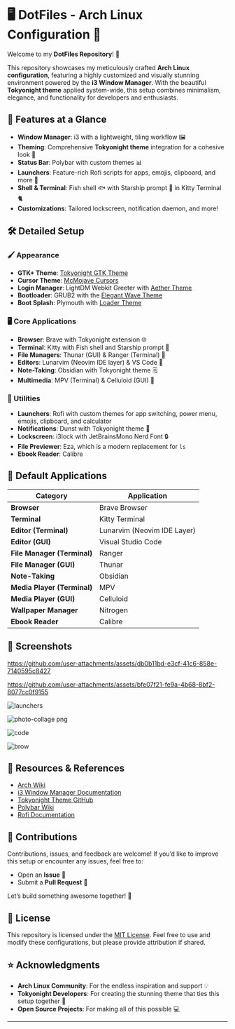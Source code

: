 
# 🖥️ DotFiles - Arch Linux Configuration 🐧

Welcome to my **DotFiles Repository**! 🎉  

This repository showcases my meticulously crafted **Arch Linux configuration**, featuring a highly customized and visually stunning environment powered by the **i3 Window Manager**. With the beautiful **Tokyonight theme** applied system-wide, this setup combines minimalism, elegance, and functionality for developers and enthusiasts.  


## 🚀 Features at a Glance  

- **Window Manager**: i3 with a lightweight, tiling workflow 🖼️  
- **Theming**: Comprehensive **Tokyonight theme** integration for a cohesive look 🎨  
- **Status Bar**: Polybar with custom themes 📊  
- **Launchers**: Feature-rich Rofi scripts for apps, emojis, clipboard, and more 🚀  
- **Shell & Terminal**: Fish shell 🐟 with Starship prompt 🌟 in Kitty Terminal 🐈  
- **Customizations**: Tailored lockscreen, notification daemon, and more!  


## 🛠️ Detailed Setup  

### 🖌️ Appearance
- **GTK+ Theme**: [Tokyonight GTK Theme](https://github.com/username/tokyonight-gtk-theme-git)  
- **Cursor Theme**: [McMojave Cursors](https://github.com/username/mcmojave-cursors)  
- **Login Manager**: LightDM Webkit Greeter with [Aether Theme](https://github.com/username/aether-theme)  
- **Bootloader**: GRUB2 with the [Elegant Wave Theme](https://www.pling.com/p/2206122/)  
- **Boot Splash**: Plymouth with [Loader Theme](https://github.com/adi1090x/plymouth-themes/tree/master/pack_3/loader)  

### 🖥️ Core Applications
- **Browser**: Brave with Tokyonight extension 🌐  
- **Terminal**: Kitty with Fish shell and Starship prompt 🐚  
- **File Managers**: Thunar (GUI) & Ranger (Terminal) 📂  
- **Editors**: Lunarvim (Neovim IDE layer) & VS Code 📝  
- **Note-Taking**: Obsidian with Tokyonight theme 🗒️  
- **Multimedia**: MPV (Terminal) & Celluloid (GUI) 🎥  

### 🔔 Utilities
- **Launchers**: Rofi with custom themes for app switching, power menu, emojis, clipboard, and calculator  
- **Notifications**: Dunst with Tokyonight theme 🔕  
- **Lockscreen**: i3lock with JetBrainsMono Nerd Font 🔒  
- **File Previewer**: Eza, which is a modern replacement for `ls`
- **Ebook Reader**: Calibre


## 🌟 Default Applications  

| **Category**               | **Application**                   |  
|----------------------------|------------------------------------|  
| **Browser**                | Brave Browser                     |  
| **Terminal**               | Kitty Terminal                    |  
| **Editor (Terminal)**      | Lunarvim (Neovim IDE Layer)       |  
| **Editor (GUI)**           | Visual Studio Code                |  
| **File Manager (Terminal)**| Ranger                            |  
| **File Manager (GUI)**     | Thunar                            |  
| **Note-Taking**            | Obsidian                          |  
| **Media Player (Terminal)**| MPV                               |  
| **Media Player (GUI)**     | Celluloid                         |  
| **Wallpaper Manager**      | Nitrogen                          |  
| **Ebook Reader**           | Calibre                           |  


## 📸 Screenshots  



https://github.com/user-attachments/assets/db0b11bd-e3cf-41c6-858e-7140595c8427


https://github.com/user-attachments/assets/bfe07f21-fe9a-4b68-8bf2-8077cc0f9155

![launchers](https://github.com/user-attachments/assets/3ea90b26-8e35-42ee-968c-c77d02d85811)

![photo-collage png](https://github.com/user-attachments/assets/4abf4713-49bc-46d6-b13e-439f520aeeee)

![code](https://github.com/user-attachments/assets/d9bd3023-5a34-442c-877c-4c3608aa78a2)

![brow](https://github.com/user-attachments/assets/07756598-3180-4def-a19f-292b886eb5f8)


## 🔗 Resources & References  

- [Arch Wiki](https://wiki.archlinux.org/)  
- [i3 Window Manager Documentation](https://i3wm.org/docs/)  
- [Tokyonight Theme GitHub](https://github.com/folke/tokyonight.nvim)  
- [Polybar Wiki](https://github.com/polybar/polybar/wiki)  
- [Rofi Documentation](https://github.com/davatorium/rofi)  


## 🙌 Contributions  

Contributions, issues, and feedback are welcome! If you’d like to improve this setup or encounter any issues, feel free to:  
- Open an **Issue** 📂  
- Submit a **Pull Request** 🚀  

Let’s build something awesome together! 💪  


## 📝 License  

This repository is licensed under the [MIT License](LICENSE). Feel free to use and modify these configurations, but please provide attribution if shared.  


## ⭐ Acknowledgments  

- **Arch Linux Community**: For the endless inspiration and support 💡  
- **Tokyonight Developers**: For creating the stunning theme that ties this setup together 🎨  
- **Open Source Projects**: For making all of this possible 💻  
---
